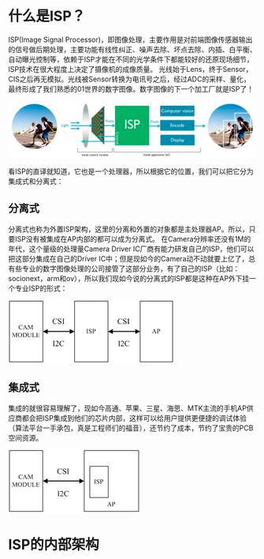 # 什么是ISP？

ISP(Image Signal Processor)，即图像处理，主要作用是对前端图像传感器输出的信号做后期处理，主要功能有线性纠正、噪声去除、坏点去除、内插、白平衡、自动曝光控制等，依赖于ISP才能在不同的光学条件下都能较好的还原现场细节，ISP技术在很大程度上决定了摄像机的成像质量。
光线始于Lens，终于Sensor，CIS之后再无模拟。光线被Sensor转换为电讯号之后，经过ADC的采样、量化，最终形成了我们熟悉的01世界的数字图像。数字图像的下一个加工厂就是ISP了！

<img src="https://github.com/lowkeyway/Embedded/blob/master/Software/Driver/Pic/Camera/ISP/Camera%2007-ISP%20ARM_ISP.png">

看ISP的直译就知道，它也是一个处理器，所以根据它的位置，我们可以把它分为集成式和分离式：

## 分离式

分离式也称为外置ISP架构，这里的分离和外置的对象都是主处理器AP。所以，只要ISP没有被集成在AP内部的都可以成为分离式。
在Camera分辨率还没有1M的年代，这个量级的处理量Camera Driver IC厂商有能力研发自己的ISP，他们可以把这部分集成在自己的Driver IC中；但是现如今的Camera动不动就要上亿了，总有些专业的数字图像处理的公司接管了这部分业务，有了自己的ISP（比如：socionext，arm和ov），所以我们现如今说的分离式的ISP都是这种在AP外下挂一个专业ISP的形式：

<img src="https://github.com/lowkeyway/Embedded/blob/master/Software/Driver/Pic/Camera/ISP/Camera%2007-ISP%20%E5%A4%96%E7%BD%AEISP.png">

## 集成式

集成的就很容易理解了，现如今高通、苹果、三星、海思、MTK主流的手机AP供应商都会把ISP集成到他们的芯片内部，这样可以给用户提供更便捷的调试体验（算法平台一手承包，真是工程师们的福音），还节约了成本，节约了宝贵的PCB空间资源。

<img src="https://github.com/lowkeyway/Embedded/blob/master/Software/Driver/Pic/Camera/ISP/Camera%2007-ISP%20%E5%86%85%E7%BD%AEISP.png">

# ISP的内部架构


